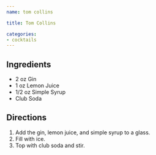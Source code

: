 ```yaml
---
name: tom collins

title: Tom Collins

categories:
- cocktails
---
```


## Ingredients
- 2 oz Gin
- 1 oz Lemon Juice
- 1/2 oz Simple Syrup
- Club Soda

## Directions
1. Add the gin, lemon juice, and simple syrup to a glass.
1. Fill with ice.
1. Top with club soda and stir.
